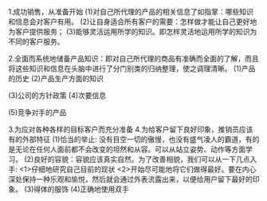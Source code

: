 1.成功销售，从准备开始
(1)对自己所代理的产品的相关信息了如指掌：哪些知识和信息会对客户有用。
(2)让自身适合所有客户的需要：怎样做才能让自己更好地为客户提供服务；
(3)能够灵活运用所学的知识。即怎样灵活地运用所学的知识为不同的客户服务。

2.全面而系统地储备产品知识：即对自己所代理的商品有准确而全面的了解，而且将这些知识和信息在头脑中进行了分门别类的归纳整理，使之调理清晰。
(1)产品的历史
(2)产品生产方面的知识

(3)公司的方针政策
(4)次要信息

(5)竞争对手的产品

3.为应对各种各样的目标客户而充分准备
4.为给客户留下良好印象，推销员应该有的外部特征
  (1)恰当的举止: 没有目空一切的傲慢，也没有盛气凌人的霸道，有的是无论在任何人面前都不会改变的坦然和从容。可以从站立姿势、动作等方面学习。
  (2)良好的容貌：容貌应该真实自然。为了改善相貌，我们可以从一下几点入手:
    <1>仔细地研究自己目前的现状
    <2>开始尽可能地将它们做得最好。要在内心深处保持一种乐观和愉悦，然后就会通过外表流露出来，以便给用户留下最好的印象。
  (3)得体的服饰
  (4)正确地使用双手
